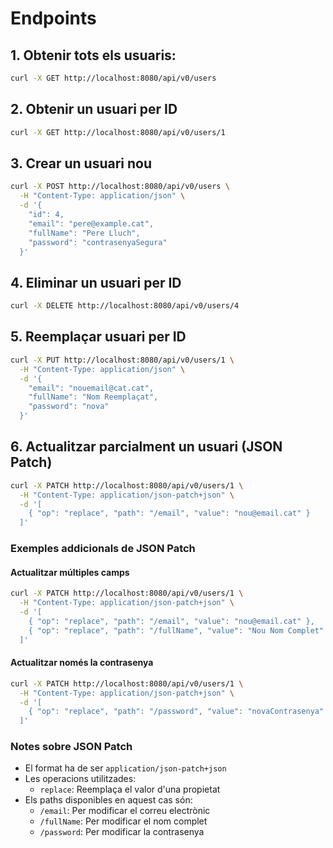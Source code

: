 # Endpoints

## 1. Obtenir tots els usuaris:

```bash
curl -X GET http://localhost:8080/api/v0/users
```

## 2. Obtenir un usuari per ID

```bash
curl -X GET http://localhost:8080/api/v0/users/1
```

## 3. Crear un usuari nou

```bash
curl -X POST http://localhost:8080/api/v0/users \
  -H "Content-Type: application/json" \
  -d '{
    "id": 4,
    "email": "pere@example.cat",
    "fullName": "Pere Lluch",
    "password": "contrasenyaSegura"
  }'
```

## 4. Eliminar un usuari per ID

```bash
curl -X DELETE http://localhost:8080/api/v0/users/4
```

## 5. Reemplaçar usuari per ID

```bash
curl -X PUT http://localhost:8080/api/v0/users/1 \
  -H "Content-Type: application/json" \
  -d '{
    "email": "nouemail@cat.cat",
    "fullName": "Nom Reemplaçat",
    "password": "nova"
  }'
```

## 6. Actualitzar parcialment un usuari (JSON Patch)

```bash
curl -X PATCH http://localhost:8080/api/v0/users/1 \
  -H "Content-Type: application/json-patch+json" \
  -d '[
    { "op": "replace", "path": "/email", "value": "nou@email.cat" }
  ]'
```

### Exemples addicionals de JSON Patch

#### Actualitzar múltiples camps

```bash
curl -X PATCH http://localhost:8080/api/v0/users/1 \
  -H "Content-Type: application/json-patch+json" \
  -d '[
    { "op": "replace", "path": "/email", "value": "nou@email.cat" },
    { "op": "replace", "path": "/fullName", "value": "Nou Nom Complet" }
  ]'
```

#### Actualitzar només la contrasenya

```bash
curl -X PATCH http://localhost:8080/api/v0/users/1 \
  -H "Content-Type: application/json-patch+json" \
  -d '[
    { "op": "replace", "path": "/password", "value": "novaContrasenya" }
  ]'
```

### Notes sobre JSON Patch

- El format ha de ser `application/json-patch+json`
- Les operacions utilitzades:
  - `replace`: Reemplaça el valor d'una propietat
- Els paths disponibles en aquest cas són:
  - `/email`: Per modificar el correu electrònic
  - `/fullName`: Per modificar el nom complet
  - `/password`: Per modificar la contrasenya
